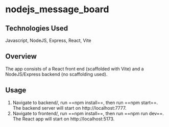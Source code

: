 # nodejs_message_board

## Technologies Used
Javascript, NodeJS, Express, React, Vite

## Overview
The app consists of a React front end (scaffolded with Vite) and a NodeJS/Express backend (no scaffolding used).

## Usage
1. Navigate to backend/, run ==npm install==, then run ==npm start==. The backend server will start on http://localhost:7777.
2. Navigate to frontend/, run ==npm install==, then run ==npm run dev==. The React app will start on http://localhost:5173.